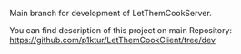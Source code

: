 Main branch for development of LetThemCookServer.

You can find description of this project on main Repository: https://github.com/p1ktur/LetThemCookClient/tree/dev
